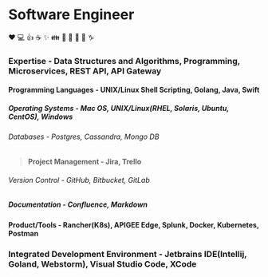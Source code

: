 # Software Engineer

:heart: :computer: :+1: :coffee: :sparkles: :family: :guitar: :microphone: :metal: :thinking: :capricorn:

### Expertise - Data Structures and Algorithms, Programming, Microservices, REST API, API Gateway
#### Programming Languages - UNIX/Linux Shell Scripting, Golang, Java, Swift
##### Operating Systems - Mac OS, UNIX/Linux(RHEL, Solaris, Ubuntu, CentOS), Windows
###### Databases - Postgres, Cassandra, Mongo DB
> **Project Management - Jira, Trello**
###### Version Control - GitHub, Bitbucket, GitLab
##### Documentation - Confluence, Markdown
#### Product/Tools - Rancher(K8s), APIGEE Edge, Splunk, Docker, Kubernetes, Postman
### Integrated Development Environment - Jetbrains IDE(Intellij, Goland, Webstorm), Visual Studio Code, XCode 


